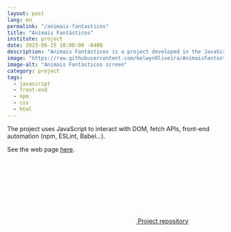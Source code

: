 ```yaml
---
layout: post
lang: en
permalink: "/animais-fantasticos"
title: "Animais Fantásticos"
institute: project
date: 2023-06-25 18:00:00 -0400
description: "Animais Fantásticos is a project developed in the JavaScript ES6 course - Origamid."
image: "https://raw.githubusercontent.com/kelwynOliveira/AnimaisFantasticos/gh-pages/thumb.jpg"
image-alt: "Animais Fantásticos screen"
category: project
tags:
  - javascript
  - front-end
  - npm
  - css
  - html
---
```


The project uses JavaScript to interact with DOM, fetch APIs, front-end automation (npm, ESLint, Babel...).

See the web page <a href="https://kelwynoliveira.github.io/AnimaisFantasticos/" target="_blank">here</a>.

<div class="github">
  <a  href="https://github.com/kelwynOliveira/AnimaisFantasticos" target="_blank">
    <svg class="svg-icon">
        <use xlink:href="{{ '/assets/svg/minima-social-icons.svg#github' | relative_url }}"></use>
    </svg>
  <span>Project repository</span>
  </a>
</div>
<br/>
